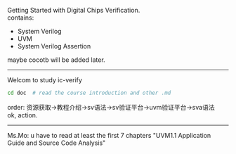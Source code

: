 Getting Started with Digital Chips Verification.  
contains:  
  - System Verilog  
  - UVM  
  - System Verilog Assertion  


maybe cocotb will be added later.

---
Welcom to study ic-verify  
```bash
cd doc  # read the course introduction and other .md
```
order: 资源获取->教程介绍->sv语法->sv验证平台->uvm验证平台->sva语法  
ok, action.  


---

Ms.Mo: u have to read at least the first 7 chapters "UVM1.1 Application Guide and Source Code Analysis" 

